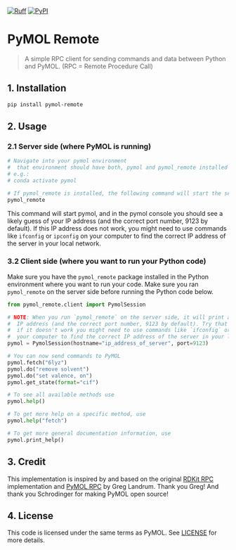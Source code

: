 [![Ruff](https://img.shields.io/endpoint?url=https://raw.githubusercontent.com/astral-sh/ruff/main/assets/badge/v2.json)](https://github.com/astral-sh/ruff)
[![PyPI](https://img.shields.io/pypi/v/pymol-remote)](https://pypi.org/project/pymol-remote/)
# PyMOL Remote
> A simple RPC client for sending commands and data between Python and PyMOL.
(RPC = Remote Procedure Call)

## 1. Installation
```bash
pip install pymol-remote
```

## 2. Usage
### 2.1 Server side (where PyMOL is running)
```bash
# Navigate into your pymol environment
#  that environment should have both, pymol and pymol_remote installed
# e.g.:
# conda activate pymol

# If pymol_remote is installed, the following command will start the server
pymol_remote
```
This command will start pymol, and in the pymol console you should see a likely guess of your IP address (and the correct port number, 9123 by default).
If this IP address does not work, you might need to use commands like `ifconfig` or `ipconfig` on your computer to find the correct IP address of the server in your local network.

### 3.2 Client side (where you want to run your Python code)
Make sure you have the `pymol_remote` package installed in the Python environment where you want to run your code.
Make sure you ran `pymol_remote` on the server side before running the Python code below.

```python
from pymol_remote.client import PymolSession

# NOTE: When you run `pymol_remote` on the server side, it will print a likely guess of your 
#  IP address (and the correct port number, 9123 by default). Try that IP address first,
#  if it doesn't work you might need to use commands like `ifconfig` or `ipconfig` on
#  your computer to find the correct IP address of the server in your local network.
pymol = PymolSession(hostname="ip_address_of_server", port=9123)

# You can now send commands to PyMOL
pymol.fetch("6lyz")
pymol.do("remove solvent")
pymol.do("set valence, on")
pymol.get_state(format="cif")

# To see all available methods use
pymol.help()

# To get more help on a specific method, use
pymol.help("fetch")

# To get more general documentation information, use
pymol.print_help()
```

## 3. Credit
This implementation is inspired by and based on the original [RDKit RPC](https://github.com/rdkit/rdkit/blob/master/rdkit/python/rdkit/Chem/PyMol.py) implementation and [PyMOL RPC](https://github.com/schrodinger/pymol-open-source/blob/9d3061ca58d8b69d7dad74a68fc13fe81af0ff8e/modules/pymol/rpc.py) by Greg Landrum. Thank you Greg! And thank you Schrodinger for making PyMOL open source!

## 4. License
This code is licensed under the same terms as PyMOL. See [LICENSE](./LICENSE) for more details.
